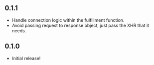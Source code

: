 ## 0.1.1

* Handle connection logic within the fulfillment function.
* Avoid passing request to response object, just pass the XHR that it needs.

## 0.1.0

* Initial release!
